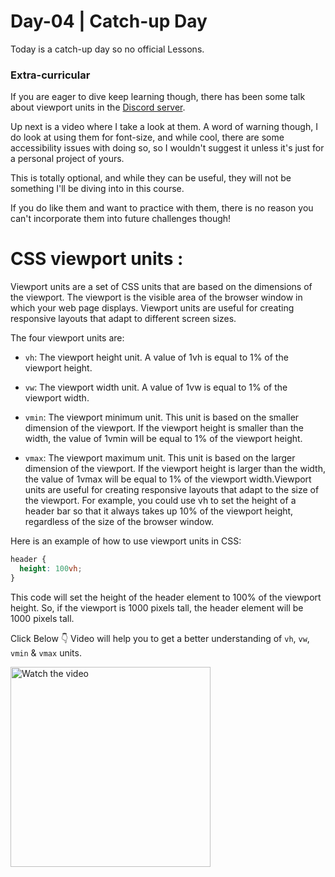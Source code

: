 # Day-04 | Catch-up Day

Today is a catch-up day so no official Lessons.
### Extra-curricular

If you are eager to dive keep learning though, there has been some talk about viewport units in the [Discord server](https://discord.gg/9w5M4uAK).

Up next is a video where I take a look at them. A word of warning though, I do look at using them for font-size, and while cool, there are some accessibility issues with doing so, so I wouldn't suggest it unless it's just for a personal project of yours.

This is totally optional, and while they can be useful, they will not be something I'll be diving into in this course.

If you do like them and want to practice with them, there is no reason you can't incorporate them into future challenges though!

# CSS viewport units :

Viewport units are a set of CSS units that are based on the dimensions of the viewport. The viewport is the visible area of the browser window in which your web page displays. Viewport units are useful for creating responsive layouts that adapt to different screen sizes.

The four viewport units are:

- `vh`: The viewport height unit. A value of 1vh is equal to 1% of the viewport height.

- `vw`: The viewport width unit. A value of 1vw is equal to 1% of the viewport width.

- `vmin`: The viewport minimum unit. This unit is based on the smaller dimension of the viewport. If the viewport height is smaller than the width, the value of 1vmin will be equal to 1% of the viewport height.

- `vmax`: The viewport maximum unit. This unit is based on the larger dimension of the viewport. If the viewport height is larger than the width, the value of 1vmax will be equal to 1% of the viewport width.Viewport units are useful for creating responsive layouts that adapt to the size of the viewport. For example, you could use vh to set the height of a header bar so that it always takes up 10% of the viewport height, regardless of the size of the browser window.

Here is an example of how to use viewport units in CSS:
```css
header {
  height: 100vh;
}
```

This code will set the height of the header element to 100% of the viewport height. So, if the viewport is 1000 pixels tall, the header element will be 1000 pixels tall.

Click Below 👇 Video will help you to get a better understanding of `vh`, `vw`, `vmin` & `vmax` units.

<a href="http://www.youtube.com/watch?feature=player_embedded&v=IWFqGsXxJ1E" target="_blank">
 <img src="https://img.youtube.com/vi/IWFqGsXxJ1E/default.jpg" alt="Watch the video" width="320"/>
</a>
